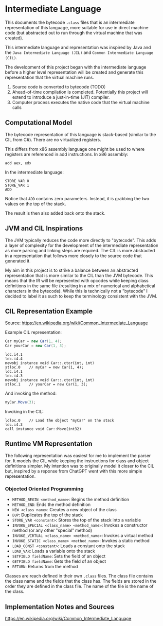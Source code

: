 # Intermediate Language

This documents the bytecode `.class` files that is an intermediate representation of this language, more suitable for use in direct machine code (but abstracted out to run through the virtual machine that was created).

This intermediate language and representation was inspired by Java and the `Java Intermediate Language (JIL)` and `Common Intermediate Language (CIL)`.

The development of this project began with the intermediate language before a higher level representation will be created and generate this representation that the virtual machine runs.

1. Source code is converted to bytecode (TODO)
2. Ahead-of-time compilation is completed. Potentially this project will extend to introduce a just-in-time (JIT) compiler.
3. Computer process executes the native code that the virtual machine calls

## Computational Model
The bytecode representation of this language is stack-based (similar to the CIL from C#). There are no virtualized registers.

This differs from x86 assembly language one might be used to where registers are referenced in add instructions.
In x86 assembly:
```assembly
add aex, edx
```

In the intermediate language:
```assembly
STORE_VAR 0
STORE_VAR 1
ADD
```

Notice that `ADD` contains zero parameters. Instead, it is grabbing the two values on the top of the stack.

The result is then also added back onto the stack.

## JVM and CIL Inspirations
The JVM typically reduces the code more directly to "bytecode". This adds a layer of complexity for the development of the intermediate representation as more parsing and linking steps are required. The CIL is more abstracted in a representation that follows more closely to the source code that generated it.

My aim in this project is to strike a balance between an abstracted representation that is more similar to the CIL than the JVM bytecode. This means that the IR will be represented with opcodes while keeping class definitions in the same file (resulting in a mix of numerical and alphabetical characters in the bytecode). While this is technically not a "bytecode" I decided to label it as such to keep the terminology consistent with the JVM.

## CIL Representation Example
Source: https://en.wikipedia.org/wiki/Common_Intermediate_Language


Example CIL representation:
```csharp
Car myCar = new Car(1, 4);
Car yourCar = new Car(1, 3);
```

```assembly
ldc.i4.1
ldc.i4.4
newobj instance void Car::.ctor(int, int)
stloc.0    // myCar = new Car(1, 4);
ldc.i4.1
ldc.i4.3
newobj instance void Car::.ctor(int, int)
stloc.1    // yourCar = new Car(1, 3);
```

And invoking the method:
```csharp
myCar.Move(3);
```

Invoking in the CIL:
```
ldloc.0    // Load the object "myCar" on the stack
ldc.i4.3
call instance void Car::Move(int32)
```

## Runtime VM Representation

The following representation was easiest for me to implement the parser for. It models the CIL while keeping the instructions for class and object definitions simpler. My intention was to originally model it closer to the CIL but, inspired by a reponse from ChatGPT went with this more simple representation.

### Objected Oriented Programming
- `METHOD_BEGIN <method_name>`: Begins the method definition
- `METHOD_END`: Ends the method definition
- `NEW <class_name>`: Creates a new object of the class
- `DUP`: Duplicates the top of the stack
- `STORE_VAR <constant>`: Stores the top of the stack into a variable
- `INVOKE_SPECIAL <class_name> <method_name>`: Invokes a constructor method (or any other "special" method)
- `INVOKE_VIRTUAL <class_name> <method_name>`: Invokes a virtual method
- `INVOKE_STATIC <class_name> <method_name>`: Invokes a static method
- `LOAD_CONST <constant>`: Loads a constant onto the stack
- `LOAD_VAR`: Loads a variable onto the stack
- `SETFIELD fieldName`: Sets the field of an object
- `GETFIELD fieldName`: Gets the field of an object
- `RETURN`: Returns from the method

Classes are reach defined in their own `.class` files. The class file contains the class name and the fields that the class has. The fields are stored in the order they are defined in the class file. The name of the file is the name of the class.

## Implementation Notes and Sources
https://en.wikipedia.org/wiki/Common_Intermediate_Language
